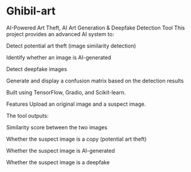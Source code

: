 # Ghibil-art

AI-Powered Art Theft, AI Art Generation & Deepfake Detection Tool
This project provides an advanced AI system to:

Detect potential art theft (image similarity detection)

Identify whether an image is AI-generated

Detect deepfake images

Generate and display a confusion matrix based on the detection results

Built using TensorFlow, Gradio, and Scikit-learn.

Features
Upload an original image and a suspect image.

The tool outputs:

Similarity score between the two images

Whether the suspect image is a copy (potential art theft)

Whether the suspect image is AI-generated

Whether the suspect image is a deepfake
